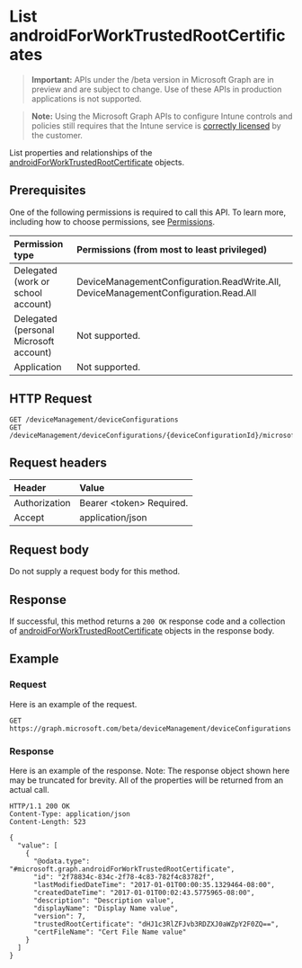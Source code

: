 ﻿# List androidForWorkTrustedRootCertificates

> **Important:** APIs under the /beta version in Microsoft Graph are in preview and are subject to change. Use of these APIs in production applications is not supported.

> **Note:** Using the Microsoft Graph APIs to configure Intune controls and policies still requires that the Intune service is [correctly licensed](https://go.microsoft.com/fwlink/?linkid=839381) by the customer.

List properties and relationships of the [androidForWorkTrustedRootCertificate](../resources/intune_deviceconfig_androidforworktrustedrootcertificate.md) objects.
## Prerequisites
One of the following permissions is required to call this API. To learn more, including how to choose permissions, see [Permissions](../concepts/permissions_reference.md).

|Permission type|Permissions (from most to least privileged)|
|:---|:---|
|Delegated (work or school account)|DeviceManagementConfiguration.ReadWrite.All, DeviceManagementConfiguration.Read.All|
|Delegated (personal Microsoft account)|Not supported.|
|Application|Not supported.|

## HTTP Request
<!-- {
  "blockType": "ignored"
}
-->
``` http
GET /deviceManagement/deviceConfigurations
GET /deviceManagement/deviceConfigurations/{deviceConfigurationId}/microsoft.graph.windowsDomainJoinConfiguration/networkAccessConfigurations
```

## Request headers
|Header|Value|
|:---|:---|
|Authorization|Bearer &lt;token&gt; Required.|
|Accept|application/json|

## Request body
Do not supply a request body for this method.

## Response
If successful, this method returns a `200 OK` response code and a collection of [androidForWorkTrustedRootCertificate](../resources/intune_deviceconfig_androidforworktrustedrootcertificate.md) objects in the response body.

## Example
### Request
Here is an example of the request.
``` http
GET https://graph.microsoft.com/beta/deviceManagement/deviceConfigurations
```

### Response
Here is an example of the response. Note: The response object shown here may be truncated for brevity. All of the properties will be returned from an actual call.
``` http
HTTP/1.1 200 OK
Content-Type: application/json
Content-Length: 523

{
  "value": [
    {
      "@odata.type": "#microsoft.graph.androidForWorkTrustedRootCertificate",
      "id": "2f78834c-834c-2f78-4c83-782f4c83782f",
      "lastModifiedDateTime": "2017-01-01T00:00:35.1329464-08:00",
      "createdDateTime": "2017-01-01T00:02:43.5775965-08:00",
      "description": "Description value",
      "displayName": "Display Name value",
      "version": 7,
      "trustedRootCertificate": "dHJ1c3RlZFJvb3RDZXJ0aWZpY2F0ZQ==",
      "certFileName": "Cert File Name value"
    }
  ]
}
```



